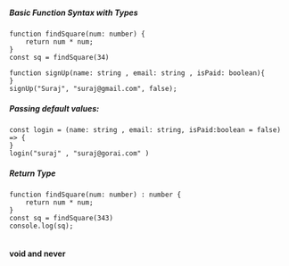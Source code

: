 ##### Basic Function Syntax with Types
```
function findSquare(num: number) {
    return num * num;
}
const sq = findSquare(34)

function signUp(name: string , email: string , isPaid: boolean){
}
signUp("Suraj", "suraj@gmail.com", false);

```

##### Passing default values:
```
const login = (name: string , email: string, isPaid:boolean = false) => {
}
login("suraj" , "suraj@gorai.com" )
```

##### Return Type
```
function findSquare(num: number) : number {
    return num * num;
}
const sq = findSquare(343)
console.log(sq);


```

#### void and never
```

```